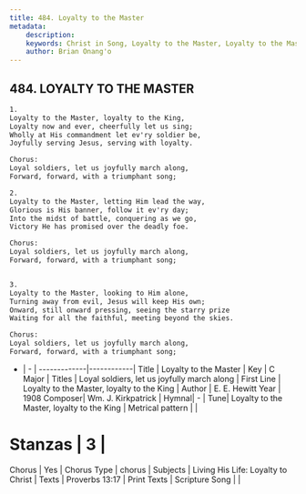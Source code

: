 ```yaml
---
title: 484. Loyalty to the Master
metadata:
    description: 
    keywords: Christ in Song, Loyalty to the Master, Loyalty to the Master, loyalty to the King, Loyal soldiers, let us joyfully march along
    author: Brian Onang'o
---
```



## 484. LOYALTY TO THE MASTER

```txt
1.
Loyalty to the Master, loyalty to the King,
Loyalty now and ever, cheerfully let us sing;
Wholly at His commandment let ev'ry soldier be,
Joyfully serving Jesus, serving with loyalty.

Chorus:
Loyal soldiers, let us joyfully march along,
Forward, forward, with a triumphant song;

2.
Loyalty to the Master, letting Him lead the way,
Glorious is His banner, follow it ev'ry day;
Into the midst of battle, conquering as we go,
Victory He has promised over the deadly foe. 

Chorus:
Loyal soldiers, let us joyfully march along,
Forward, forward, with a triumphant song;


3.
Loyalty to the Master, looking to Him alone,
Turning away from evil, Jesus will keep His own;
Onward, still onward pressing, seeing the starry prize
Waiting for all the faithful, meeting beyond the skies. 

Chorus:
Loyal soldiers, let us joyfully march along,
Forward, forward, with a triumphant song;

```

- |   -  |
-------------|------------|
Title | Loyalty to the Master |
Key | C Major |
Titles | Loyal soldiers, let us joyfully march along |
First Line | Loyalty to the Master, loyalty to the King |
Author | E. E. Hewitt
Year | 1908
Composer| Wm. J. Kirkpatrick |
Hymnal|  - |
Tune| Loyalty to the Master, loyalty to the King |
Metrical pattern | |
# Stanzas | 3 |
Chorus | Yes |
Chorus Type | chorus |
Subjects | Living His Life: Loyalty to Christ |
Texts | Proverbs 13:17 |
Print Texts | 
Scripture Song |  |
  
